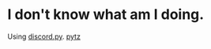 # I don't know what am I doing.

Using [discord.py](https://github.com/Rapptz/discord.py).
      [pytz](https://github.com/newvem/pytz)
